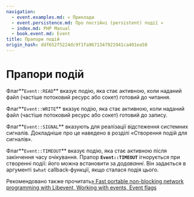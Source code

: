 ```yaml
---
navigation:
  - event.examples.md: « Приклади
  - event.persistence.md: Про постійні (persistent) події »
  - index.md: PHP Manual
  - book.event.md: Event
title: Прапори подій
origin_hash: ddf652f5224dc9f1fa9671347921941ca401ea50
---
```

# Прапори подій

Флаг\*\*`Event::READ`\*\* вказує подію, яка стає активною, коли наданий файл (частіше потоковий ресурс або сокет) готовий до читання.

Флаг\*\*`Event::WRITE`\*\* вказує подію, яка стає активною, коли наданий файл (частіше потоковий ресурс або сокет) готовий до запису.

Флаг\*\*`Event::SIGNAL`\*\* вказують для реалізації відстеження системних сигналів. Докладніше про це наведено в розділі «Створення подій для сигналів».

Флаг\*\*`Event::TIMEOUT`\*\* вказує подію, яка стає активною після закінчення часу очікування. Прапор **`Event::TIMEOUT`** ігнорується при створенні події: його можна встановити за *додаванні*. Він задається в аргументі `$what` callback-функції, якщо сталася подія цього.

Рекомендовано также прочитать[» Fast portable non-blocking network programming with Libevent, Working with events, Event flags](http://www.wangafu.net/~nickm/libevent-book/Ref4_event.md#_the_event_flags)
